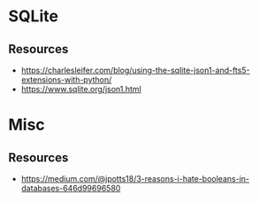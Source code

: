 # SQLite

## Resources

* https://charlesleifer.com/blog/using-the-sqlite-json1-and-fts5-extensions-with-python/
* https://www.sqlite.org/json1.html

# Misc

## Resources
* https://medium.com/@jpotts18/3-reasons-i-hate-booleans-in-databases-646d99696580